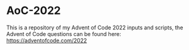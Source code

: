 # AoC-2022
This is a repository of my Advent of Code 2022 inputs and scripts, the Advent of Code questions can be found here: https://adventofcode.com/2022
